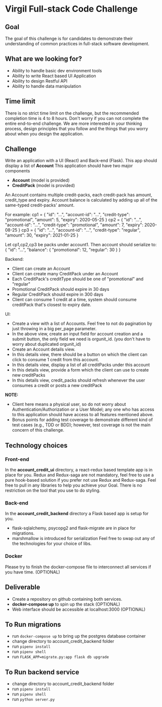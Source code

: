 # Virgil Full-stack Code Challenge


## Goal
The goal of this challenge is for candidates to demonstrate their understanding of common practices in full-stack software development.


## What are we looking for?
- Ability to handle basic dev environment tools
- Ability to write React based UI Application
- Ability to design Restful API
- Ability to handle data manipulation


## Time limit
There is no strict time limit on the challenge, but the recommended completion time is 4 to 8 hours.
Don't worry if you can not complete the entire end-to-end challenge.
We are more interested in your thinking process, design principles that you follow and the things that you worry about when you design the application.


## Challenge
Write an application with a UI (React) and Back-end (Flask).
This app should display a list of **Account**
This application should have two major components
- **Account** (model is provided)
- **CreditPack** (model is provided)

An Account contains multiple credit-packs, each credit-pack has amount, credit_type and expiry.
Account balance is calculated by adding up all of the same-typed credit-packs' amount.

For example:
cp1 = {
  "id": "...",
  "account-id": "...",
  "credit-type": "promotional",
  "amount": 5,
  "expiry": 2020-05-25
}
cp2 = {
  "id": "...",
  "account-id": "...",
  "credit-type": "promotional",
  "amount": 7,
  "expiry": 2020-08-25
}
cp3 = {
  "id": "...",
  "account-id": "...",
  "credit-type": "regular",
  "amount": 30,
  "expiry": 2021-01-25
}

Let cp1,cp2,cp3 be packs under account1. Then account should serialize to:
{
  "id": "...",
  "balance": {
    "promotional": 12,
    "regular": 30
  }
}

Backend:
- Client can create an Account
- Client can create many CreditPack under an Account
- Each CreditPack's creditType should be one of "promotional" and "regular"
- Promotional CreditPack should expire in 30 days
- Regular CreditPack should expire in 300 days
- Client can consume 1 credit at a time, system should consume creditPack that's closest to expiry date.

UI:
- Create a view with a list of Accounts. Feel free to not do pagination by just throwing in a big per_page parameter.
- In the above view, create an input field for account creation and a submit button, the only field we need is orgunit_id. (you don't have to worry about duplicated orgunit_id)
- Create an Account details view.
- In this details view, there should be a button on which the client can click to consume 1 credit from this account.
- In this details view, display a list of all creditPacks under this account
- In this details view, provide a form which the client can use to create new creditPacks
- In this details view, credit_packs should refresh whenever the user consumes a credit or posts a new creditPack


**NOTE:**
- Client here means a physical user, so do not worry about Authentication/Authorization or a User Model; any one who has access to this application should have access to all features mentioned above.
- Bonus points for adding test coverage to demonstrate different kind of test cases (e.g., TDD or BDD); however, test coverage is not the main concern of this challenge.

## Technology choices
### Front-end
In the **account_credit_ui** directory, a react-redux based template app is in place for you.
Redux and Redux-saga are not mandatory, feel free to use a pure hook-based solution if you prefer not use Redux and Redux-saga.
Feel free to pull in any libraries to help you achieve your Goal.
There is no restriction on the tool that you use to do styling.

### Back-end
In the **account_credit_backend** directory a Flask based app is setup for you.
- flask-sqlalchemy, psycopg2 and flask-migrate are in place for migrations.
- marshmallow is introduced for serialization
Feel free to swap out any of the technologies for your choice of libs.


### Docker
Please try to finish the docker-compose file to interconnect all services if you have time. (OPTIONAL)


## Deliverable
- Create a repository on github containing both services.
- **docker-compose up** to spin up the stack (OPTIONAL)
- Web interface should be accessible at localhost:3000 (OPTIONAL)


## To Run migrations
- run `docker-compose up` to bring up the postgres database container
- change directory to account_credit_backend folder
- run `pipenv install`
- run `pipenv shell`
- run `FLASK_APP=migrate.py:app flask db upgrade`

## To Run backend service
- change directory to account_credit_backend folder
- run `pipenv install`
- run `pipenv shell`
- run `python server.py`
